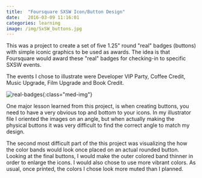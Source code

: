```yaml
---
title:  "Foursquare SXSW Icon/Button Design"
date:   2016-03-09 11:16:01
categories: learning
image: /img/SxSW_buttons.jpg
---
```


This was a project to create a set of five 1.25" round "real" badges (buttons) with simple iconic graphics to be used as awards. The idea is that Foursquare would award these "real" badges for checking-in to specific SXSW events.

The events I chose to illustrate were Developer VIP Party, Coffee Credit, Music Upgrade, Film Upgrade and Book Credit.

![real-badges](/img/real-badges.png){:class="med-img"}

One major lesson learned from this project, is when creating buttons, you need to have a very obvious top and bottom to your icons. In my illustrator file I oriented the images on an angle, but when actually making the physical buttons it was very difficult to find the correct angle to match my design.

The second most difficult part of the this project was visualizing the how the color bands would look once placed on an actual rounded button.  Looking at the final buttons, I would make the outer colored band thinner in order to enlarge the icons.  I would also chose to use more vibrant colors. As usual, once printed, the colors I chose look more muted than I planned.
